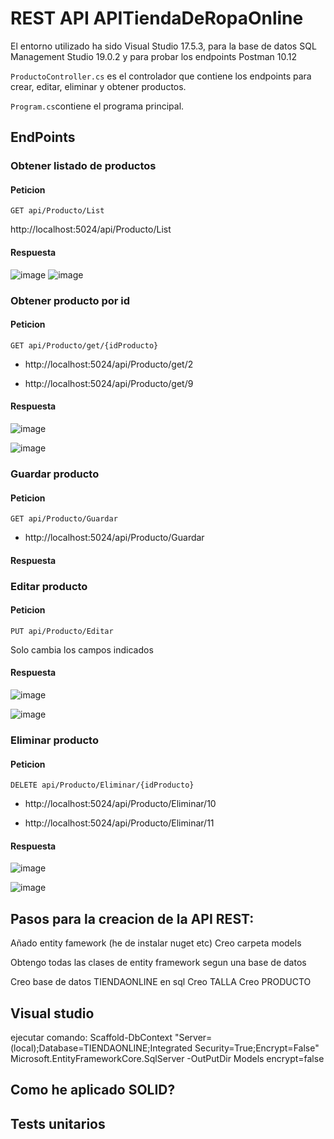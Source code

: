 <h1>REST API APITiendaDeRopaOnline</h1>

El entorno utilizado ha sido Visual Studio 17.5.3, para la base de datos SQL Management Studio 19.0.2 y para probar los endpoints Postman 10.12

`ProductoController.cs` es el controlador que contiene los endpoints para crear, editar, eliminar y obtener productos.

`Program.cs`contiene el programa principal.

## EndPoints

### Obtener listado de productos

#### Peticion

`GET api/Producto/List`

http://localhost:5024/api/Producto/List

#### Respuesta

![image](https://user-images.githubusercontent.com/108033668/231489847-6a55fa2a-ee6b-4c46-940d-dd3c359381dd.png)
![image](https://user-images.githubusercontent.com/108033668/231490286-3d3b870b-f6b5-45a4-ad9f-fd0cef4129fe.png)


### Obtener producto por id

#### Peticion
`GET api/Producto/get/{idProducto}`

- http://localhost:5024/api/Producto/get/2

- http://localhost:5024/api/Producto/get/9

#### Respuesta
![image](https://user-images.githubusercontent.com/108033668/231491207-ecd4a0ed-205d-4505-9ded-ffaa34a77f1b.png)

![image](https://user-images.githubusercontent.com/108033668/231491111-59cc3f0f-7d20-40da-bc73-7cc603a63ad6.png)


### Guardar producto

#### Peticion
`GET api/Producto/Guardar`

- http://localhost:5024/api/Producto/Guardar

#### Respuesta



### Editar producto

#### Peticion
`PUT api/Producto/Editar`

Solo cambia los campos indicados

#### Respuesta
![image](https://user-images.githubusercontent.com/108033668/231593721-e70c14a4-b9bf-4130-9624-2e55d13b50ef.png)

![image](https://user-images.githubusercontent.com/108033668/231593478-aa1dc6d8-5aae-4ed2-8d31-14d23afcd600.png)




### Eliminar producto

#### Peticion
`DELETE api/Producto/Eliminar/{idProducto}`

- http://localhost:5024/api/Producto/Eliminar/10

- http://localhost:5024/api/Producto/Eliminar/11

#### Respuesta
![image](https://user-images.githubusercontent.com/108033668/231594412-675c16a2-6e2c-43ca-9fef-ab5e7080d48e.png)

![image](https://user-images.githubusercontent.com/108033668/231594237-46daf2e2-2592-4a56-9468-7945b1701459.png)




## Pasos para la creacion de la API REST:

Añado entity famework (he de instalar nuget etc)
Creo carpeta models 

Obtengo todas las clases de entity framework segun una base de datos

Creo base de datos TIENDAONLINE en sql
	Creo TALLA
	Creo PRODUCTO


## Visual studio

ejecutar comando: Scaffold-DbContext "Server=(local);Database=TIENDAONLINE;Integrated Security=True;Encrypt=False" Microsoft.EntityFrameworkCore.SqlServer -OutPutDir Models encrypt=false



## Como he aplicado SOLID?

## Tests unitarios
